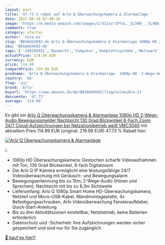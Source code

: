 ```yaml
---
layout: post
title: '47.73 % rabat auf Arlo Q Überwachungskamera & Alarmanlage '
date: 2021-06-10 07:40:16
image: 'https://m.media-amazon.com/images/I/31JvzrIPfoL._SL500_._SL400_.jpg'
comments: true
category: ofertas
author: 'tole.es'
slug: 'B01AUGV692-de Arlo Q Überwachungskamera & Alarmanlage 1080p HD 2-Wege-...'
sku: 'B01AUGV692-de'
tags: [ '249195031','Baumarkt','Computer','Komplettsysteme','Netzwerk','Produkte','Sicherheitstechnik','Videoüberwachungstechnik','arlo','Überwachungskameras','Überwachungstechnik', ]
actualPrice: 114.99 EUR
currency: EUR
price: 114.99
comparePrice: 219.99 EUR
prodname: 'Arlo Q Überwachungskamera & Alarmanlage  1080p HD  2-Wege-Audio  Bewegungsmelder  Nachtsicht  130 Grad Blickwinkel  8-Fach Zoom  24/7 Cloud-Aufzeichnungen bei Netzstrombetrieb  weiß  VMC3040'
country: 'de'
flag: '🇩🇪'
brand: 'Arlo'
buyurl: 'https://www.amazon.de/dp/B01AUGV692/?tag=tolees0ca-21'
descuento: '47.73'
average: '114.99'
---
```


Es gibt ein [Arlo Q Überwachungskamera & Alarmanlage  1080p HD  2-Wege-Audio  Bewegungsmelder  Nachtsicht  130 Grad Blickwinkel  8-Fach Zoom  24/7 Cloud-Aufzeichnungen bei Netzstrombetrieb  weiß  VMC3040](https://www.amazon.de/dp/B01AUGV692/?tag=tolees0ca-21) mit aktuellem Preis 114.99 EUR (original: 219.99 EUR) 47.73 % Rabatt hier:

[![Arlo Q Überwachungskamera & Alarmanlage ](https://m.media-amazon.com/images/I/31JvzrIPfoL._SL500_._SL400_.jpg)](https://www.amazon.de/dp/B01AUGV692/?tag=tolees0ca-21)

ℹ️:

- 1080p HD Überwachungskamera: Gestochen scharfe Videoaufnahmen mit Ton, 130 Grad Blickwinkel, 8-fach Digitalzoom
- Die Arlo Q IP Kamera ermöglicht eine leistungsfähige 24/7 Videoüberwachung mit Geräusch- und Bewegungsalarm
- Bewegungserkennung bis zu 15m; 2-Wege-Audio (Hören und Sprechen); Nachtsicht mit bis zu 8,3m Sichtweite
- Lieferumfang: Arlo Q 1080p Smart Home HD-Überwachungskamera, Netzteil und Micro-USB-Kabel, Wandmontageplatte, 4x Befestigungsschrauben, Arlo Videoüberwachung Fensteraufkleber, Quick-Start-Anleitung
- Bis zu drei Aktivitätszonen einstellbar; Netzbetrieb, keine Batterien erforderlich
- Datenschutz und -Sicherheit: Ihre Aufzeichnungen werden sicher gespeichert und sind nur für Sie zugänglich

[🛒 kauf es hier!!](https://www.amazon.de/dp/B01AUGV692/?tag=tolees0ca-21)
